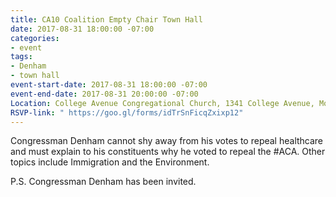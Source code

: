 ```yaml
---
title: CA10 Coalition Empty Chair Town Hall
date: 2017-08-31 18:00:00 -07:00
categories:
- event
tags:
- Denham
- town hall
event-start-date: 2017-08-31 18:00:00 -07:00
event-end-date: 2017-08-31 20:00:00 -07:00
Location: College Avenue Congregational Church, 1341 College Avenue, Modesto, CA
RSVP-link: " https://goo.gl/forms/idTrSnFicqZxixp12"
---
```


Congressman Denham cannot shy away from his votes to repeal healthcare and must explain to his constituents why he voted to repeal the #ACA. Other topics include Immigration and the Environment. 

P.S. Congressman Denham has been invited.